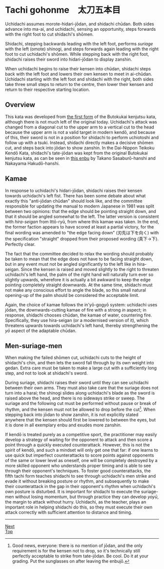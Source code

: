 # Tachi gohonme　太刀五本目

Uchidachi assumes morote-hidari-jōdan, and shidachi chūdan. Both sides advance into ma-ai, and uchidachi, sensing an opportunity, steps forwards with the right foot to cut shidachi's shōmen.

Shidachi, stepping backwards leading with the left foot, performs *suriage* with the left (omote) shinogi, and steps forwards again leading with the right foot to cut uchidachi's shōmen. While stepping back with the right foot, shidachi raises their sword into hidari-jōdan to display zanshin.

When uchidachi begins to raise their kensen into chūdan, shidachi steps back with the left foot and lowers their own kensen to meet in ai-chūdan. Uchidachi starting with the left foot and shidachi with the right, both sides take three small steps to return to the centre, then lower their kensen and return to their respective starting location.

## Overview

This kata was developed from [the first form](../butokukai/daiippon.md) of the Butokukai kenjutsu kata, although there is not much left of the original today. Uchidachi's attack was changed from a diagonal cut to the upper arm to a vertical cut to the head because the upper arm is not a valid target in modern kendō, and because of this, their sword is not in a position for shidachi to perform uchiotoshi and follow up with a tsuki. Instead, shidachi directly makes a decisive shōmen cut, and steps back into jōdan to show zanshin. In the Dai-Nippon Teikoku Kendō Kata, shidachi's tate-jōdan was kept from the original Butokukai kenjutsu kata, as can be seen in [this enbu](https://youtu.be/R2ZRpl9WoPQ) by Takano Sasaburō-hanshi and Nakayama Hakudō-hanshi.

## Kamae

In response to uchidachi's hidari-jōdan, shidachi raises their kensen towards uchidachi's left fist. There has been some debate about what exactly this "anti-jōdan chūdan" should look like, and the committee responsible for updating the manual to modern Japanese in 1981 was split between two opinions: that the edge should be pointing straight down, and that it should be angled somewhat to the left. The latter version is consistent with *hira-seigan* from Ittō-ryū, from where this kamae was taken. In the end, the former faction appears to have scored at least a partial victory, for the final wording was amended to "the edge facing down" (刃先は下を向く) with the specification "straight" dropped from their proposed wording (真下→下). Perfectly clear.

The fact that the committee decided to relax the wording should probably be taken to mean that the edge does not have to be facing straight down, but in any event must not be angled significantly to the left like in hira-seigan. Since the kensen is raised and moved slightly to the right to threaten uchidachi's left hand, the palm of the right hand will naturally turn ever so slightly upwards, wherefore it is actually a bit awkward to keep the edge pointing completely straight downwards. At the same time, shidachi must not make any conscious effort to angle the blade, so this small natural opening-up of the palm should be considered the acceptable limit.

Again, the choice of kamae follows the in'yō-gogyō system: uchidachi uses jōdan, the downwards-cutting kamae of fire with a strong *in* aspect; in response, shidachi chooses chūdan, the kamae of water, countering fire. Specifically, they use hira-seigan (or a modernised version of it), which threatens upwards towards uchidachi's left hand, thereby strengthening the *yō* aspect of the adaptable chūdan.

## Men-suriage-men

When making the failed shōmen cut, uchidachi cuts to the height of shidachi's chin, and then lets the sword fall through by its own weight into gedan. Extra care must be taken to make a large cut with a sufficiently long step, and not to look at shidachi's sword.

During suriage, shidachi raises their sword until they can see uchidachi between their own arms. They must also take care that the suriage does not turn into a harai; the shinogi slides along uchidachi's blade as the sword is raised above the head, and there is no sideways strike or sweep. The suriage and the following cut must be performed without pause or break of rhythm, and the kensen must not be allowed to drop before the cut[^1]. When stepping back into jōdan to show zanshin, it is not explicitly stated anywhere that the kensen should first be lowered to between the eyes, but it is done in all exemplary enbu and exudes more zanshin.

If kendō is treated purely as a competitive sport, the practitioner may easily develop a strategy of waiting for the opponent to attack and then score a point through a quickly executed counterattack. However, this is not the spirit of kendō, and such a mindset will only get one that far: if one learns to use quick but imperfect counterattacks to score points against opponents of the same or lower level as oneself, one will be completely destroyed by a more skilled opponent who understands proper timing and is able to see through their opponent's techniques. To foster good counterattacks, the fifth tachi form teaches shidachi to see through uchidachi's men strike and evade it without breaking posture or rhythm, and subsequently to make their counterattack in the gap in their opponent's rhythm when uchidachi's own posture is disturbed. It is important for shidachi to execute the suriage-men without losing momentum, but through practice they can develop *yoyū*, the margin to attack without hurry. Uchidachi, as the teacher, plays an important role in helping shidachi do this, so they must execute their own attack correctly with sufficient attention to distance and timing.

----

[Next](tachi-ropponme.md)  
[Top](README.md)

[^1]: Good news, everyone: there is no mention of jōdan, and the only requirement is for the kensen not to drop, so it's technically still perfectly acceptable to strike from tate-jōdan. Be cool. Do it at your grading. Put the sunglasses on after leaving the enbujō.
